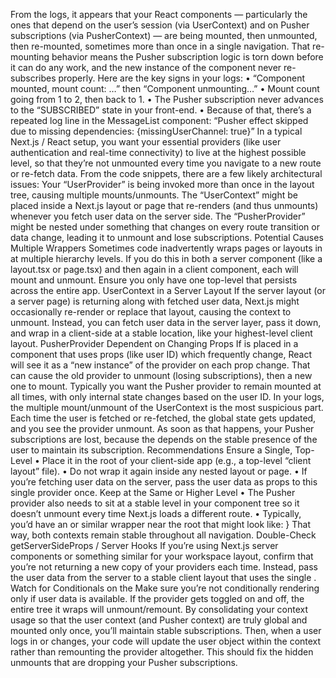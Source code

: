 From the logs, it appears that your React components — particularly the ones that depend on the user’s session (via UserContext) and on Pusher subscriptions (via PusherContext) — are being mounted, then unmounted, then re-mounted, sometimes more than once in a single navigation. That re-mounting behavior means the Pusher subscription logic is torn down before it can do any work, and the new instance of the component never re-subscribes properly.
Here are the key signs in your logs:
• “Component mounted, mount count: …” then “Component unmounting…”
• Mount count going from 1 to 2, then back to 1.
• The Pusher subscription never advances to the “SUBSCRIBED” state in your front-end.
• Because of that, there’s a repeated log line in the MessageList component:
“Pusher effect skipped due to missing dependencies: {missingUserChannel: true}”
In a typical Next.js / React setup, you want your essential providers (like user authentication and real-time connectivity) to live at the highest possible level, so that they’re not unmounted every time you navigate to a new route or re-fetch data. From the code snippets, there are a few likely architectural issues:
Your “UserProvider” is being invoked more than once in the layout tree, causing multiple mounts/unmounts.
The “UserContext” might be placed inside a Next.js layout or page that re-renders (and thus unmounts) whenever you fetch user data on the server side.
The “PusherProvider” might be nested under something that changes on every route transition or data change, leading it to unmount and lose subscriptions.
Potential Causes
Multiple <UserProvider> Wrappers
Sometimes code inadvertently wraps pages or layouts in <UserProvider> at multiple hierarchy levels. If you do this in both a server component (like a layout.tsx or page.tsx) and then again in a client component, each will mount and unmount. Ensure you only have one top-level <UserProvider> that persists across the entire app.
UserContext in a Server Layout
If the server layout (or a server page) is returning <UserProvider> along with fetched user data, Next.js might occasionally re-render or replace that layout, causing the context to unmount. Instead, you can fetch user data in the server layer, pass it down, and wrap in a client-side <UserProvider> at a stable location, like your highest-level client layout.
PusherProvider Dependent on Changing Props
If <PusherProvider> is placed in a component that uses props (like user ID) which frequently change, React will see it as a “new instance” of the provider on each prop change. That can cause the old provider to unmount (losing subscriptions), then a new one to mount. Typically you want the Pusher provider to remain mounted at all times, with only internal state changes based on the user ID.
In your logs, the multiple mount/unmount of the UserContext is the most suspicious part. Each time the user is fetched or re-fetched, the global state gets updated, and you see the provider unmount. As soon as that happens, your Pusher subscriptions are lost, because the <PusherContext> depends on the stable presence of the user to maintain its subscription.
Recommendations
Ensure a Single, Top-Level <UserProvider>
• Place it in the root of your client-side app (e.g., a top-level “client layout” file).
• Do not wrap it again inside any nested layout or page.
• If you’re fetching user data on the server, pass the user data as props to this single provider once.
Keep <PusherProvider> at the Same or Higher Level
• The Pusher provider also needs to sit at a stable level in your component tree so it doesn’t unmount every time Next.js loads a different route.
• Typically, you’d have an <AppProviders> or similar wrapper near the root that might look like:
}
That way, both contexts remain stable throughout all navigation.
Double-Check getServerSideProps / Server Hooks
If you’re using Next.js server components or something similar for your workspace layout, confirm that you’re not returning a new copy of your providers each time. Instead, pass the user data from the server to a stable client layout that uses the single <UserProvider>.
Watch for Conditionals on the <UserProvider>
Make sure you’re not conditionally rendering <UserProvider> only if user data is available. If the provider gets toggled on and off, the entire tree it wraps will unmount/remount.
By consolidating your context usage so that the user context (and Pusher context) are truly global and mounted only once, you’ll maintain stable subscriptions. Then, when a user logs in or changes, your code will update the user object within the context rather than remounting the provider altogether. This should fix the hidden unmounts that are dropping your Pusher subscriptions.